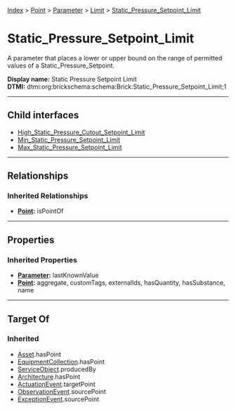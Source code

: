 [Index](../../../../index.md) > [Point](../../../Point.md) > [Parameter](../../Parameter.md) > [Limit](../Limit.md) > [Static_Pressure_Setpoint_Limit](#)
# Static_Pressure_Setpoint_Limit

A parameter that places a lower or upper bound on the range of permitted values of a Static_Pressure_Setpoint.


**Display name:** Static Pressure Setpoint Limit<br />
**DTMI:** dtmi:org:brickschema:schema:Brick:Static_Pressure_Setpoint_Limit;1

---

## Child interfaces
* [High_Static_Pressure_Cutout_Setpoint_Limit](High_Static_Pressure_Cutout_Setpoint_Limit.md)
* [Min_Static_Pressure_Setpoint_Limit](Min_Static_Pressure_Setpoint_Limit/Min_Static_Pressure_Setpoint_Limit.md)
* [Max_Static_Pressure_Setpoint_Limit](Max_Static_Pressure_Setpoint_Limit/Max_Static_Pressure_Setpoint_Limit.md)

---

## Relationships

### Inherited Relationships
* **[Point](../../../Point.md):** isPointOf

---

## Properties

### Inherited Properties
* **[Parameter](../../Parameter.md):** lastKnownValue
* **[Point](../../../Point.md):** aggregate, customTags, externalIds, hasQuantity, hasSubstance, name

---

## Target Of
### Inherited
* [Asset](../../../../Asset/Asset.md).hasPoint
* [EquipmentCollection](../../../../Collection/EquipmentCollection.md).hasPoint
* [ServiceObject](../../../../Information/ServiceObject/ServiceObject.md).producedBy
* [Architecture](../../../../Space/Architecture/Architecture.md).hasPoint
* [ActuationEvent](../../../../Event/PointEvent/ActuationEvent.md).targetPoint
* [ObservationEvent](../../../../Event/PointEvent/ObservationEvent.md).sourcePoint
* [ExceptionEvent](../../../../Event/PointEvent/ExceptionEvent.md).sourcePoint
